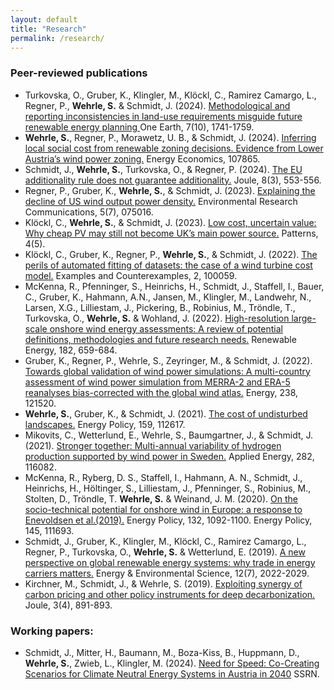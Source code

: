 ```yaml
---
layout: default
title: "Research"
permalink: /research/
---
```


### Peer-reviewed publications
*  Turkovska, O., Gruber, K., Klingler, M., Klöckl, C., Ramirez Camargo, L., Regner, P., **Wehrle, S.** & Schmidt, J. (2024). 
   [Methodological and reporting inconsistencies in land-use requirements misguide future renewable energy planning ](https://doi.org/10.1016/j.oneear.2024.09.010)
   One Earth, 7(10), 1741-1759.
* **Wehrle, S.**, Regner, P., Morawetz, U. B., & Schmidt, J. (2024). 
   [Inferring local social cost from renewable zoning decisions. Evidence from Lower Austria’s wind power zoning.](https://doi.org/10.1016/j.eneco.2024.107865)
   Energy Economics, 107865.
*  Schmidt, J., **Wehrle, S.**, Turkovska, O., & Regner, P. (2024).
   [The EU additionality rule does not guarantee additionality.](https://doi.org/10.1016/j.joule.2024.02.003)
   Joule, 8(3), 553-556.
*  Regner, P., Gruber, K., **Wehrle, S.**, & Schmidt, J. (2023). 
   [Explaining the decline of US wind output power density.](https://doi.org/10.1088/2515-7620/ace0b9)
   Environmental Research Communications, 5(7), 075016. 
*  Klöckl, C., **Wehrle, S.**, & Schmidt, J. (2023). 
   [Low cost, uncertain value: Why cheap PV may still not become UK’s main power source.](https://doi.org/10.1016/j.patter.2023.100754)
   Patterns, 4(5). 
*  Klöckl, C., Gruber, K., Regner, P., **Wehrle, S.**, & Schmidt, J. (2022).
   [The perils of automated fitting of datasets: the case of a wind turbine cost model.](https://doi.org/10.1016/j.exco.2022.100059)
   Examples and Counterexamples, 2, 100059. 
*  McKenna, R., Pfenninger, S., Heinrichs, H., Schmidt, J., Staffell, I., Bauer, C., Gruber, K., Hahmann, A.N., Jansen, M.,
   Klingler, M., Landwehr, N., Larsen, X.G., Lilliestam, J., Pickering, B., Robinius, M., Tröndle, T., Turkovska, O., 
   **Wehrle, S.** & Wohland, J. (2022).
   [High-resolution large-scale onshore wind energy assessments: A review of potential definitions, methodologies and future research needs.](https://doi.org/10.1016/j.renene.2021.10.027)
   Renewable Energy, 182, 659-684.
*  Gruber, K., Regner, P., Wehrle, S., Zeyringer, M., & Schmidt, J. (2022). 
   [Towards global validation of wind power simulations: A multi-country assessment of wind power simulation from MERRA-2 and ERA-5 reanalyses bias-corrected with the global wind atlas.](https://doi.org/10.1016/j.energy.2021.121520) 
   Energy, 238, 121520.
* **Wehrle, S.**, Gruber, K., & Schmidt, J. (2021).
   [The cost of undisturbed landscapes.](https://doi.org/10.1016/j.enpol.2021.112617)
   Energy Policy, 159, 112617.
*  Mikovits, C., Wetterlund, E., Wehrle, S., Baumgartner, J., & Schmidt, J. (2021). 
   [Stronger together: Multi-annual variability of hydrogen production supported by wind power in Sweden.](https://doi.org/10.1016/j.apenergy.2020.116082) 
   Applied Energy, 282, 116082.
*  McKenna, R., Ryberg, D. S., Staffell, I., Hahmann, A. N., Schmidt, J., Heinrichs, H., Höltinger, S., Lilliestam, J., 
   Pfenninger, S., Robinius, M., Stolten, D., Tröndle, T. **Wehrle, S.** & Weinand, J. M. (2020). 
   [On the socio-technical potential for onshore wind in Europe: a response to Enevoldsen et al.(2019).](https://doi.org/10.1016/j.enpol.2020.111693) 
   Energy Policy, 132, 1092-1100. Energy Policy, 145, 111693.  
* Schmidt, J., Gruber, K., Klingler, M., Klöckl, C., Ramirez Camargo, L., Regner, P., Turkovska, O., **Wehrle, S.** & Wetterlund, E. (2019).
   [A new perspective on global renewable energy systems: why trade in energy carriers matters.](https://doi.org/10.1039/C9EE00223E)
   Energy & Environmental Science, 12(7), 2022-2029.
*  Kirchner, M., Schmidt, J., & Wehrle, S. (2019). 
   [Exploiting synergy of carbon pricing and other policy instruments for deep decarbonization.](https://doi.org/10.1016/j.joule.2019.03.006) 
   Joule, 3(4), 891-893.


### Working papers:
* Schmidt, J., Mitter, H., Baumann, M., Boza-Kiss, B., Huppmann, D., **Wehrle, S.**, Zwieb, L., Klingler, M. (2024). 
  [Need for Speed: Co-Creating Scenarios for Climate Neutral Energy Systems in Austria in 2040](https://papers.ssrn.com/sol3/papers.cfm?abstract_id=4876120)
  SSRN.
